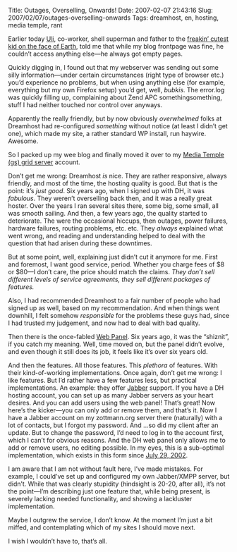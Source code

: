 Title: Outages, Overselling, Onwards!
Date: 2007-02-07 21:43:16
Slug: 2007/02/07/outages-overselling-onwards
Tags: dreamhost, en, hosting, media temple, rant


Earlier today [Uli][1], co-worker, shell superman and father to the [freakin’
cutest kid on the face of Earth][2], told me that while my blog frontpage was
fine, he couldn’t access anything else—he always got empty pages.

Quickly digging in, I found out that my webserver was sending out some silly
information—under certain circumstances (right type of browser etc.) you’d
experience no problems, but when using anything else (for example, everything
but my own Firefox setup) you’d get, well, _bubkis_. The error.log was quickly
filling up, complaining about Zend APC somethingsomething, stuff I had neither
touched nor control over anyways.

Apparently the really friendly, but by now obviously _overwhelmed_ folks at
Dreamhost had re-configured _something_ without notice (at least I didn’t get
one), which made my site, a rather standard WP install, run haywire. Awesome.

So I packed up my wee blog and finally moved it over to my [Media Temple (gs)
grid server][3] account.

Don’t get me wrong: Dreamhost _is_ nice. They are rather responsive, always
friendly, and most of the time, the hosting quality is good. But that is the
point: it’s _just good_. Six years ago, when I signed up with DH, it was
_fabulous_. They weren’t overselling back then, and it was a really great
hoster. Over the years I ran several sites there, some big, some small, all
was smooth sailing. And then, a few years ago, the quality started to
deteriorate. The were the occasional hiccups, then outages, power failures,
hardware failures, routing problems, etc. etc. They _always_ explained what
went wrong, and reading and understanding helped to deal with the question
that had arisen during these downtimes.

But at some point, well, explaining just didn’t cut it anymore for me. First
and foremost, I want good service, period. Whether you charge fees of $8 or
$80—I don’t care, the price should match the claims. _They don’t sell
different levels of service agreements, they sell different packages of
features._

Also, I had recommended Dreamhost to a fair number of people who had signed up
as well, based on my recommendation. And when things went downhill, I felt
somehow _responsible_ for the problems these guys had, since I had trusted my
judgement, and now had to deal with bad quality.

Then there is the once-fabled [Web Panel][4]. Six years ago, it was the
“shiznit”, if you catch my meaning. Well, time moved on, but the panel didn’t
evolve, and even though it still does its job, it feels like it’s over six
years old.

And then the features. All those features. This _plethora_ of features. With
their kind-of-working implementations. Once again, don’t get me wrong: I like
features. But I’d rather have a few features less, but practical
implementations. An example: they offer [Jabber][5] support. If you have a DH
hosting account, you can set up as many Jabber servers as your heart desires.
And you can add users using the web panel! That’s great! Now here’s the
kicker—you can only add or remove them, and that’s it. Now I have a Jabber
account on my zottmann.org server there (naturally) with a lot of contacts,
but I forgot my password. And …so did my client after an update. But to change
the password, I’d need to log in to the account first, which I can’t for
obvious reasons. And the DH web panel only allows me to add or remove users,
no editing possible. In my eyes, this is a sub-optimal implementation, which
exists in this form since [July 29, 2002][6].

I am aware that I am not without fault here, I’ve made mistakes. For example,
I could’ve set up and configured my own Jabber/XMPP server, but didn’t. While
that was clearly stupidity (hindsight is 20-20, after all), it’s not the
point—I’m describing just one feature that, while being present, is severely
lacking needed functionality, and showing a lackluster implementation.

Maybe I outgrew the service, I don’t know. At the moment I’m just a bit
miffed, and contemplating which of my sites I should move next.

I wish I wouldn’t have to, that’s all.

   [1]: http://uli.hitzel.net
   [2]: http://www.flickr.com/photos/czottmann/383029447/
   [3]: http://mediatemple.net/webhosting/gs/
   [4]: http://www.dreamhost.com/hosting-panel.html
   [5]: http://jabber.org/
   [6]: http://wiki.dreamhost.com/index.php/DREAMHOST_ADDS_FREE_JABBER-BASED_INSTANT_MESSAGING_TO_ALL_WEB_HOSTING_PLANS
